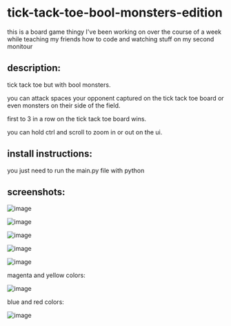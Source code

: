 # tick-tack-toe-bool-monsters-edition

this is a board game thingy I've been working on over the course of a week while teaching my friends how to code and watching stuff on my second monitour

## description:

tick tack toe but with bool monsters.

you can attack spaces your opponent captured on the tick tack toe board or even monsters on their side of the field.

first to 3 in a row on the tick tack toe board wins.

you can hold ctrl and scroll to zoom in or out on the ui.



## install instructions:

you just need to run the main.py file with python



## screenshots:

![image](https://github.com/user-attachments/assets/0becc94c-a7a9-4b46-bacf-6f3296f867dc)


![image](https://github.com/user-attachments/assets/0372bb2b-afee-40c5-ab40-8b11dabdec2b)


![image](https://github.com/user-attachments/assets/6cdc8bf4-bfea-4928-b417-439021a9629b)


![image](https://github.com/user-attachments/assets/14189ea7-e092-4369-9189-ac4804922c53)


![image](https://github.com/user-attachments/assets/bd072368-2745-44bc-9eb9-39e2f13ed1bf)


magenta and yellow colors:

![image](https://github.com/user-attachments/assets/d2bf91e0-6599-4484-8822-e33e5862e626)


blue and red colors:

![image](https://github.com/user-attachments/assets/dd7bde02-e98f-43f4-a543-5f2f4ba668d6)

